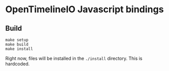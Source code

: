 # OpenTimelineIO Javascript bindings

## Build

```
make setup
make build
make install
```

Right now, files will be installed in the `./install` directory. This is hardcoded.
